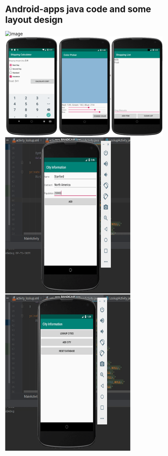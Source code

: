 # Android-apps java code and some layout design
![image](https://github.com/haoli94/Android-apps/blob/master/AITetris.gif)
![image](https://github.com/haoli94/Android-apps/blob/master/UI1.png)
<img width="400" height="500" src="https://github.com/haoli94/Android-apps/blob/master/Android%20DataBase.gif"/>
<img width="400" height="500" src="https://github.com/haoli94/Android-apps/blob/master/Android%20DataBase%20LookUp.gif"/>
